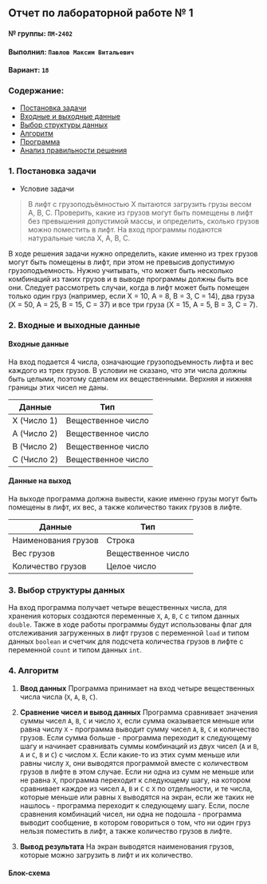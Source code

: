 ## Отчет по лабораторной работе № 1

#### № группы: `ПМ-2402`

#### Выполнил: `Павлов Максим Витальевич`

#### Вариант: `18`

### Cодержание:

- [Постановка задачи](#1-постановка-задачи)
- [Входные и выходные данные](#2-входные-и-выходные-данные)
- [Выбор структуры данных](#3-выбор-структуры-данных)
- [Алгоритм](#4-алгоритм)
- [Программа](#5-программа)
- [Анализ правильности решения](#6-анализ-правильности-решения)

### 1. Постановка задачи

- Условие задачи

> В лифт с грузоподъёмностью X пытаются загрузить грузы весом A, B, C. Проверить, какие из грузов могут быть помещены в лифт без превышения допустимой массы, и определить, сколько грузов можно поместить в лифт. На вход программы подаются натуральные числа X, A, B, C.

В ходе решения задачи нужно определить, какие именно из трех грузов могут быть помещены в лифт, при этом не превысив допустимую грузоподъемность. Нужно учитывать, что может быть несколько комбинаций из таких грузов и в выводе программы должны быть все они. Следует рассмотреть случаи, когда в лифт может быть помещен только один груз (например, если X = 10, A = 8, B = 3, C = 14), два груза (X = 50, A = 25, B = 15, C = 37) и все три груза (X = 15, A = 5, B = 3, C = 7).

### 2. Входные и выходные данные

#### Входные данные 

На вход подается 4 числа, означающие грузоподъемность лифта и вес каждого из трех грузов. В условии не сказано, что эти числа должны быть целыми, поэтому сделаем их вещественными. Верхняя и нижняя границы этих чисел не даны. 

| Данные      | Тип                |
|-------------|--------------------|
| X (Число 1) | Вещественное число |
| A (Число 2) | Вещественное число |
| B (Число 2) | Вещественное число |
| C (Число 2) | Вещественное число |

#### Данные на выход

На выходе программа должна вывести, какие именно грузы могут быть помещены в лифт, их вес, а также количество таких грузов в лифте.

| Данные              | Тип                |
|---------------------|--------------------|
| Наименования грузов | Строка             |
| Вес грузов          | Вещественное число |
| Количество грузов   | Целое число        |

### 3. Выбор структуры данных
На вход программа получает четыре вещественных числа, для хранения которых создаются переменные `X`, `A`, `B`, `C` с типом данных `double`. Также в ходе работы программы будут использованы флаг для отслеживания загруженных в лифт грузов с переменной `load` и типом данных `boolean` и счетчик для подсчета количества грузов в лифте с переменной `count` и типом данных `int`. 

### 4. Алгоритм

1. **Ввод данных**
   Программа принимает на вход четыре вещественных числа числа (`X`, `A`, `B`, `C`).

2. **Сравнение чисел и вывод данных**
   Программа сравнивает значения суммы чисел `A`, `B`, `C` и число `X`, если сумма оказывается меньше или равна числу `X` - программа выводит сумму чисел `A`, `B`, `C` и количество грузов. Если сумма больше - программа переходит к следующему шагу и начинает сравнивать суммы комбинаций из двух чисел (`A` и `B`, `A` и `C`, `B` и `C`) с числом `X`. Если какие-то из этих сумм меньше или равны числу `X`, они выводятся программой вместе с количеством грузов в лифте в этом случае. Если ни одна из сумм не меньше или не равна `X`, программа переходит к следующему шагу, на котором сравнивает каждое из чисел `A`, `B` и `C` с `X` по отдельности, и те числа, которые меньше или равны `X` выводятся на экран, если же таких не нашлось - программа переходит к следующему шагу. Если, после сравнения комбинаций чисел, ни одна не подошла - программа выводит сообщение, в котором говориться о том, что ни один груз нельзя поместить в лифт, а также количество грузов в лифте. 

3. **Вывод результата**
   На экран выводятся наименования грузов, которые можно загрузить в лифт и их количество.

#### Блок-схема


















